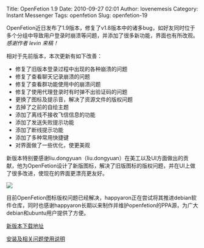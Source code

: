 Title: OpenFetion 1.9
Date: 2010-09-27 02:01
Author: lovenemesis
Category: Instant Messenger
Tags: openfetion
Slug: openfetion-19

OpenFetion近日发布了1.9版本，修复了v1.8版本中的诸多bug，如好友同时位于多个分组中导致用户登录时崩溃等问题，并添加了很多新功能，界面也有所改观。*感谢作者
levin 来稿！*

相对于先前版本，本次更新有如下改善：

-   修复了旧版本登录过程中出现的各种崩溃的问题
-   修复了查看聊天记录崩溃的问题
-   修复了查看群功能使用中的崩溃问题
-   修复了使用代理登录时有时弹不出验证码的问题
-   更换了图标及提示音，解决了资源文件的版权问题
-   去掉了之前的自绘主题
-   添加了离线不接收飞信信息的功能
-   添加了发送失败提示功能
-   添加了断线提示功能
-   添加了多种常用快捷键
-   对界面做了一些优化，使更美观

新版本特别要感谢liu.dongyuan（liu.dongyuan）在美工以及UI方面做出的贡献，他为OpenFetion设计了新版图标，解决了旧版图标的版权问题，并在UI上做了很多改进，使现在的界面更漂亮更友好。

[![](http://linuxtoy.org/img/2010/09/screenshot-levin-1.png)](http://linuxtoy.org/img/2010/09/screenshot-levin-1.png)

目前OpenFetion图标版权问题已经解决，happyaron正在尝试将其推进debian软件仓库，同时也感谢happyaron长期以来制作并维护openfetion的PPA源，为广大debian和ubuntu用户提供了方便。

[新版本下载地址](http://code.google.com/p/ofetion/downloads/list)

[安装及相关问题使用说明](http://basiccoder.com/openfetion)
